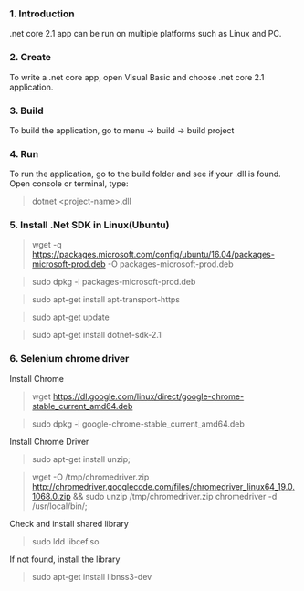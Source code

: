 ### 1. Introduction
.net core 2.1 app can be run on multiple platforms such as Linux and PC.

### 2. Create
To write a .net core app, open Visual Basic and choose .net core 2.1 application.

### 3. Build
To build the application, go to menu -> build -> build project

### 4. Run
To run the application, go to the build folder and see if your <project-name>.dll is found. Open console or terminal, type:
> dotnet \<project-name\>.dll

### 5. Install .Net SDK in Linux(Ubuntu)
> wget -q https://packages.microsoft.com/config/ubuntu/16.04/packages-microsoft-prod.deb -O packages-microsoft-prod.deb

> sudo dpkg -i packages-microsoft-prod.deb

> sudo apt-get install apt-transport-https

> sudo apt-get update

> sudo apt-get install dotnet-sdk-2.1

### 6. Selenium chrome driver

Install Chrome
> wget https://dl.google.com/linux/direct/google-chrome-stable_current_amd64.deb

> sudo dpkg -i google-chrome-stable_current_amd64.deb

Install Chrome Driver
> sudo apt-get install unzip;

> wget -O /tmp/chromedriver.zip http://chromedriver.googlecode.com/files/chromedriver_linux64_19.0.1068.0.zip && sudo unzip /tmp/chromedriver.zip chromedriver -d /usr/local/bin/;

Check and install shared library
> sudo ldd libcef.so

If not found, install the library
> sudo apt-get install libnss3-dev
